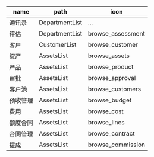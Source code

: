 | name     | path           | icon              |
| -------- | -------------- | ----------------- |
| 通讯录   | DepartmentList | ...               |
| 评估     | DepartmentList | browse_assessment |
| 客户     | CustomerList   | browse_customer   |
| 资产     | AssetsList     | browse_assets     |
| 产品     | AssetsList     | browse_product    |
| 审批     | AssetsList     | browse_approval   |
| 客户池   | AssetsList     | browse_customers  |
| 预收管理 | AssetsList     | browse_budget     |
| 费用     | AssetsList     | browse_cost       |
| 额度合同 | AssetsList     | browse_lines      |
| 合同管理 | AssetsList     | browse_contract   |
| 提成     | AssetsList     | browse_commission |

